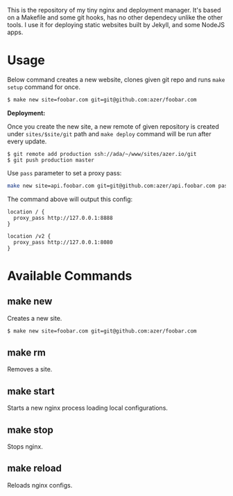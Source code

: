 This is the repository of my tiny nginx and deployment manager. It's based on a Makefile and some git hooks, has no 
other dependecy unlike the other tools. I use it for deploying static websites built by Jekyll, and some NodeJS apps.

# Usage

Below command creates a new website, clones given git repo and runs
`make setup` command for once.

```bash
$ make new site=foobar.com git=git@github.com:azer/foobar.com
```

**Deployment:**

Once you create the new site, a new remote of given repository is created
under `sites/$site/git` path and `make deploy` command will be run after
every update.

```
$ git remote add production ssh://ada/~/www/sites/azer.io/git
$ git push production master
```

Use `pass` parameter to set a proxy pass:

```bash
make new site=api.foobar.com git=git@github.com:azer/api.foobar.com pass=/:http://127.0.0.1:8888,/v2:http://127.0.0.1:8080
```

The command above will output this config:

```nginx
location / {
  proxy_pass http://127.0.0.1:8888
}

location /v2 {
  proxy_pass http://127.0.0.1:8080
}
```

# Available Commands

## make new

Creates a new site.

```bash
$ make new site=foobar.com git=git@github.com:azer/foobar.com
```

## make rm

Removes a site.

## make start

Starts a new nginx process loading local configurations.

## make stop

Stops nginx.

## make reload

Reloads nginx configs.
